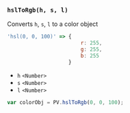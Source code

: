 ### ``hslToRgb(h, s, l)``
Converts ``h``, ``s``, ``l`` to a color object

```js
'hsl(0, 0, 100)' => {
						r: 255,
						g: 255,
						b: 255
					}
```

- `h` `<Number>`
- `s` `<Number>`
- `l` `<Number>`

```js
var colorObj = PV.hslToRgb(0, 0, 100);
```